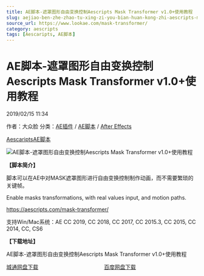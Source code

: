 ```yaml
---
title: AE脚本-遮罩图形自由变换控制Aescripts Mask Transformer v1.0+使用教程
slug: aejiao-ben-zhe-zhao-tu-xing-zi-you-bian-huan-kong-zhi-aescripts-mask-transformer-v1-0-shi-yong-jiao-cheng
source_url: https://www.lookae.com/mask-transformer/
category: aescripts
tags: [Aescaripts, AE脚本]
---
```

# AE脚本-遮罩图形自由变换控制Aescripts Mask Transformer v1.0+使用教程

2019/02/15 11:34

作者：大众脸
分类：[AE插件](https://www.lookae.com/after-effects/aechajian/) / [AE脚本](https://www.lookae.com/after-effects/aescripts/) / [After Effects](https://www.lookae.com/after-effects/)

[Aescaripts](https://www.lookae.com/tag/aescaripts/)[AE脚本](https://www.lookae.com/tag/ae%e8%84%9a%e6%9c%ac/)

![AE脚本-遮罩图形自由变换控制Aescripts Mask Transformer v1.0+使用教程](https://www.lookae.com/wp-content/uploads/2019/02/Mask-Transformer-.jpg "AE脚本-遮罩图形自由变换控制Aescripts Mask Transformer v1.0+使用教程-LookAE.com")

**【脚本简介】**

脚本可以在AE中对MASK遮罩图形进行自由变换控制制作动画，而不需要繁琐的关键帧。

Enable masks transformations, with real values input, and motion paths.

https://aescripts.com/mask-transformer/

支持Win/Mac系统：AE CC 2019, CC 2018, CC 2017, CC 2015.3, CC 2015, CC 2014, CC, CS6

**【下载地址】**

AE脚本-遮罩图形自由变换控制Aescripts Mask Transformer v1.0+使用教程

[城通网盘下载](https://lookae.ctfile.com/fs/680462-336688899)                                            [百度网盘下载](https://pan.baidu.com/s/1yorzt1jFA1-rLtlj-N3DPw)
